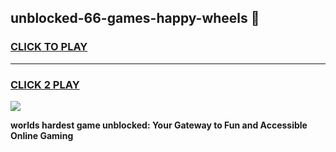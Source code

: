 
## unblocked-66-games-happy-wheels 👋
<h3>
<a href="https://premium.freeplayer.one?title=unblocked-66-games-happy-wheels&ref=14F">CLICK TO PLAY</a></h3>
<hr>

<h3>
<a href="https://premium.freeplayer.one?title=unblocked-66-games-happy-wheels&ref=14F">CLICK 2 PLAY</a>
  
</h3>

<a href="https://premium.freeplayer.one?title=unblocked-66-games-happy-wheels&ref=12F/"><img src="https://clearcache.store/games.png"></a>


**worlds hardest game unblocked: Your Gateway to Fun and Accessible Online Gaming**
